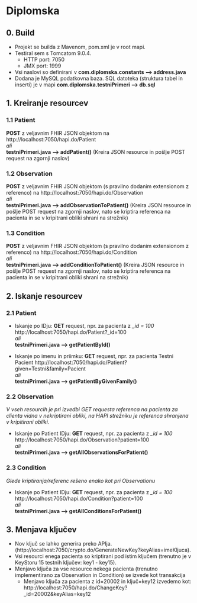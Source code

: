 # Diplomska
## 0. Build
- Projekt se builda z Mavenom, pom.xml je v root mapi.
- Testiral sem s Tomcatom 9.0.4. 
    - HTTP port: 7050
    - JMX port: 1999
- Vsi naslovi so definirani v **com.diplomska.constants --> address.java**
- Dodana je MySQL podatkovna baza. SQL datoteka (struktura tabel in inserti) je v mapi **com.diplomska.testniPrimeri --> db.sql**

## 1. Kreiranje resourcev
### 1.1 Patient
**POST** z veljavnim FHIR JSON objektom na http://localhost:7050/hapi.do/Patient \
*ali*\
**testniPrimeri.java --> addPatient()** (Kreira JSON resource in pošlje POST request na zgornji naslov)

### 1.2 Observation
**POST** z veljavnim FHIR JSON objektom (s pravilno dodanim extensionom z referenco) na http://localhost:7050/hapi.do/Observation \
*ali*\
**testniPrimeri.java --> addObservationToPatient()** (Kreira JSON resource in pošlje POST request na zgornji naslov, 
nato se kriptira referenca na pacienta in se v kripitrani obliki shrani na strežnik)

### 1.3 Condition
**POST** z veljavnim FHIR JSON objektom (s pravilno dodanim extensionom z referenco) na http://localhost:7050/hapi.do/Condition \
*ali*\
**testniPrimeri.java --> addConditionToPatient()** (Kreira JSON resource in pošlje POST request na zgornji naslov, 
nato se kriptira referenca na pacienta in se v kripitrani obliki shrani na strežnik)

## 2. Iskanje resourcev
### 2.1 Patient
- Iskanje po IDju: **GET** request, npr. za pacienta z *_id = 100* http://localhost:7050/hapi.do/Patient?_id=100 \
*ali*\
**testniPrimeri.java --> getPatientById()**

- Iskanje po imenu in priimku: **GET** request, npr. za pacienta Testni Pacient http://localhost:7050/hapi.do/Patient?given=Testni&family=Pacient \
*ali*\
**testniPrimeri.java --> getPatientByGivenFamily()**

### 2.2 Observation
*V vseh resourcih je pri izvedbi GET requesta referenca na pacienta za clienta vidna v nekriptirani obliki, na HAPI strežniku je referenca shranjena v kripitirani obliki.*
- Iskanje po Patient IDju: **GET** request, npr. za pacienta z *_id = 100* http://localhost:7050/hapi.do/Observation?patient=100\
*ali*\
**testniPrimeri.java --> getAllObservationsForPatient()**

### 2.3 Condition
*Glede kriptiranja/referenc rešeno enako kot pri Observationu*
- Iskanje po Patient IDju: **GET** request, npr. za pacienta z *_id = 100* http://localhost:7050/hapi.do/Condition?patient=100\
*ali*\
**testniPrimeri.java --> getAllConditionsForPatient()**

## 3. Menjava ključev
- Nov ključ se lahko generira preko APIja. (http://localhost:7050/crypto.do/GenerateNewKey?keyAlias=imeKljuca).
- Vsi resourci enega pacienta so kriptirani pod istim ključem (trenutno je v KeyStoru 15 testnih ključev: key1 - key15).
- Menjavo ključa za vse resource nekega pacienta (trenutno implementirano za Observation in Condition) se izvede kot transakcija 
    - Menjavo ključa za pacienta z id=20002 in ključ=key12 izvedemo kot: http://localhost:7050/hapi.do/ChangeKey?_id=20002&keyAlias=key12